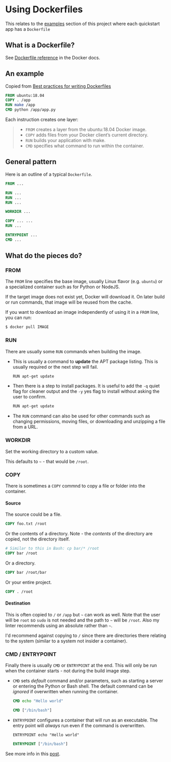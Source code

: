 # Using Dockerfiles

This relates to the [examples](/examples/) section of this project where each quickstart app has a `Dockerfile`

## What is a Dockerfile?

See [Dockerfile reference](https://docs.docker.com/engine/reference/builder/) in the Docker docs.


## An example

Copied from [Best practices for writing Dockerfiles](https://docs.docker.com/develop/develop-images/dockerfile_best-practices/)

```dockerfile
FROM ubuntu:18.04
COPY . /app
RUN make /app
CMD python /app/app.py
```

Each instruction creates one layer:

> - `FROM` creates a layer from the ubuntu:18.04 Docker image.
> - `COPY` adds files from your Docker client’s current directory.
> - `RUN` builds your application with make.
> - `CMD` specifies what command to run within the container.


## General pattern

Here is an outline of a typical `Dockerfile`.

```dockerfile
FROM ...

RUN ...
RUN ...
RUN ...

WORKDIR ...

COPY ... ...
RUN ...

ENTRYPOINT ...
CMD ...
```


## What do the pieces do?


### FROM

The `FROM` line specifies the base image, usually Linux flavor (e.g. `ubuntu`) or a specialized container such as for Python or NodeJS.

If the target image does not exist yet, Docker will download it. On later build or run commands, that image will be reused from the cache.

If you want to download an image independently of using it in a `FROM` line, you can run:

```sh
$ docker pull IMAGE
```

### RUN

There are usually some `RUN` commands when building the image.

  - This is usually a command to **update** the APT package listing. This is usually required or the next step will fail.
      ```sh
      RUN apt-get update
      ```
  - Then there is a step to install packages. It is useful to add the `-q` quiet flag for cleaner output and the `-y` yes flag to install without asking the user to confirm.
      ```sh
      RUN apt-get update
      ```
  - The `RUN` command can also be used for other commands such as changing permissions, moving files, or downloading and unzipping a file from a URL.

### WORKDIR

Set the working directory to a custom value.

This defaults to `~` - that would be `/root`.

### COPY

There is sometimes a `COPY` commnd to copy a file or folder into the container.

#### Source

The source could be a file.

```dockerfile
COPY foo.txt /root
```

Or the contents of a directory. Note - the _contents_ of the directory are copied, not the directory itself.

```dockerfile
# Similar to this in Bash: cp bar/* /root
COPY bar /root
```

Or a directory.

```dockerfile
COPY bar /root/bar
```

Or your entire project.

```dockerfile
COPY . /root
```

#### Destination

This is often copied to `/` or `/app` but `~` can work as well. Note that the user will be `root` so `sudo` is not needed and the path to `~` will be `/root`. Also my linter recommends using an absolute rather than `~`.

I'd recommend against copying to `/` since there are directories there relating to the system (similar to a system not insider a container).

### CMD / ENTRYPOINT

Finally there is usually `CMD` or `ENTRYPOINT` at the end. This will only be run when the container starts - not during the build image step.

- `CMD` sets _default_ command and/or parameters, such as starting a server or entering the Python or Bash shell. The default command can be _ignored_  if overwritten when running the container.
    ```dockerfile
    CMD echo "Hello world"
    ```
    ```dockerfile
    CMD ["/bin/bash"]
    ```
- `ENTRYPOINT` configures a container that will run as an executable. The entry point will _always_ run even if the command is overwritten.
    ```dockerfle
    ENTRYPOINT echo "Hello world"
    ```
    ```dockerfile
    ENTRYPOINT ["/bin/bash"]
    ```
        
See more info in this [post](https://goinbigdata.com/docker-run-vs-cmd-vs-entrypoint/).
